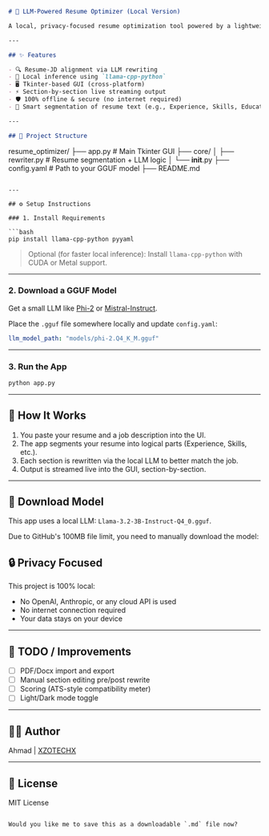 ```markdown
# 📄 LLM-Powered Resume Optimizer (Local Version)

A local, privacy-focused resume optimization tool powered by a lightweight LLM (e.g. Phi-2 via `llama-cpp-python`). It analyzes and rewrites sections of your resume to better match a target job description — all offline, with no cloud APIs.

---

## ✨ Features

- 🔍 Resume-JD alignment via LLM rewriting
- 🧠 Local inference using `llama-cpp-python`
- 🖥️ Tkinter-based GUI (cross-platform)
- ⚡ Section-by-section live streaming output
- 🛡️ 100% offline & secure (no internet required)
- 📝 Smart segmentation of resume text (e.g., Experience, Skills, Education)

---

## 📁 Project Structure
```

resume_optimizer/
├── app.py # Main Tkinter GUI
├── core/
│ ├── rewriter.py # Resume segmentation + LLM logic
│ └── **init**.py
├── config.yaml # Path to your GGUF model
├── README.md

````

---

## ⚙️ Setup Instructions

### 1. Install Requirements

```bash
pip install llama-cpp-python pyyaml
````

> Optional (for faster local inference): Install `llama-cpp-python` with CUDA or Metal support.

---

### 2. Download a GGUF Model

Get a small LLM like [Phi-2](https://huggingface.co/TheBloke/phi-2-GGUF) or [Mistral-Instruct](https://huggingface.co/TheBloke/Mistral-7B-Instruct-v0.1-GGUF).

Place the `.gguf` file somewhere locally and update `config.yaml`:

```yaml
llm_model_path: "models/phi-2.Q4_K_M.gguf"
```

---

### 3. Run the App

```bash
python app.py
```

---

## 🧠 How It Works

1. You paste your resume and a job description into the UI.
2. The app segments your resume into logical parts (Experience, Skills, etc.).
3. Each section is rewritten via the local LLM to better match the job.
4. Output is streamed live into the GUI, section-by-section.

---

## 🔗 Download Model

This app uses a local LLM: `Llama-3.2-3B-Instruct-Q4_0.gguf`.

Due to GitHub's 100MB file limit, you need to manually download the model:

## 🔒 Privacy Focused

This project is 100% local:

- No OpenAI, Anthropic, or any cloud API is used
- No internet connection required
- Your data stays on your device

---

## 📌 TODO / Improvements

- [ ] PDF/Docx import and export
- [ ] Manual section editing pre/post rewrite
- [ ] Scoring (ATS-style compatibility meter)
- [ ] Light/Dark mode toggle

---

## 🧑‍💻 Author

Ahmad | [XZOTECHX](https://github.com/xzotechx)

---

## 📜 License

MIT License

```

Would you like me to save this as a downloadable `.md` file now?
```
